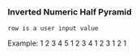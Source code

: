 ### Inverted Numeric Half Pyramid
	row is a user input value
Example:
	1 2 3 4 5
	1 2 3 4
	1 2 3
	1 2
	1
